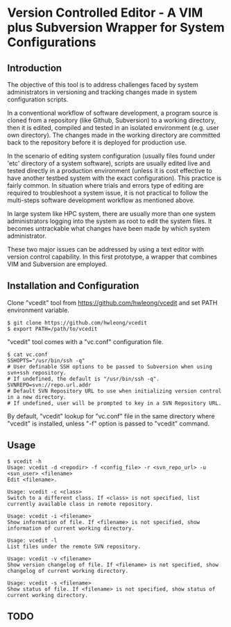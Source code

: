# Version Controlled Editor - A VIM plus Subversion Wrapper for System Configurations
## Introduction
The objective of this tool is to address challenges faced by system administrators in versioning and tracking changes made in system configuration scripts. 

In a conventional workflow of software development, a program source is cloned from a repository (like Github, Subversion) to a working directory, then it is edited, compiled and tested in an isolated environment (e.g. user own directory). The changes made in the working directory are committed back to the repository before it is deployed for production use. 

In the scenario of editing system configuration (usually files found under 'etc' directory of a system software), scripts are usually edited live and tested directly in a production environment (unless it is cost effective to have another testbed system with the exact configuration). This practice is fairly common. In situation where trials and errors type of editing are required to troubleshoot a system issue, it is not practical to follow the multi-steps software development workflow as mentioned above. 

In large system like HPC system, there are usually more than one system administrators logging into the system as root to edit the system files. It becomes untrackable what changes have been made by which system administrator. 

These two major issues can be addressed by using a text editor with version control capability. In this first prototype, a wrapper that combines VIM and Subversion are employed. 

## Installation and Configuration

Clone "vcedit" tool from https://github.com/hwleong/vcedit and set PATH environment variable. 

    $ git clone https://github.com/hwleong/vcedit
    $ export PATH=/path/to/vcedit

"vcedit" tool comes with a "vc.conf" configuration file. 

    $ cat vc.conf
    SSHOPTS="/usr/bin/ssh -q" 
    # User definable SSH options to be passed to Subversion when using svn+ssh repository. 
    # If undefined, the default is "/usr/bin/ssh -q". 
    SVNREPO=svn://repo.url.addr
    # Default SVN Repository URL to use when initializing version control in a new directory. 
    # If undefined, user will be prompted to key in a SVN Repository URL. 

By default, "vcedit" lookup for "vc.conf" file in the same directory where "vcedit" is installed, unless "-f" option is passed to "vcedit" command.

## Usage

    $ vcedit -h
    Usage: vcedit -d <repodir> -f <config_file> -r <svn_repo_url> -u <svn_user> <filename>
    Edit <filename>.
    
    Usage: vcedit -c <class>
    Switch to a different class. If <class> is not specified, list currently available class in remote repository.
    
    Usage: vcedit -i <filename>
    Show information of file. If <filename> is not specified, show information of current working directory.
    
    Usage: vcedit -l
    List files under the remote SVN repository.
    
    Usage: vcedit -v <filename>
    Show version changelog of file. If <filename> is not specified, show changelog of current working directory.
    
    Usage: vcedit -s <filename>
    Show status of file. If <filename> is not specified, show status of current working directory.

## TODO
